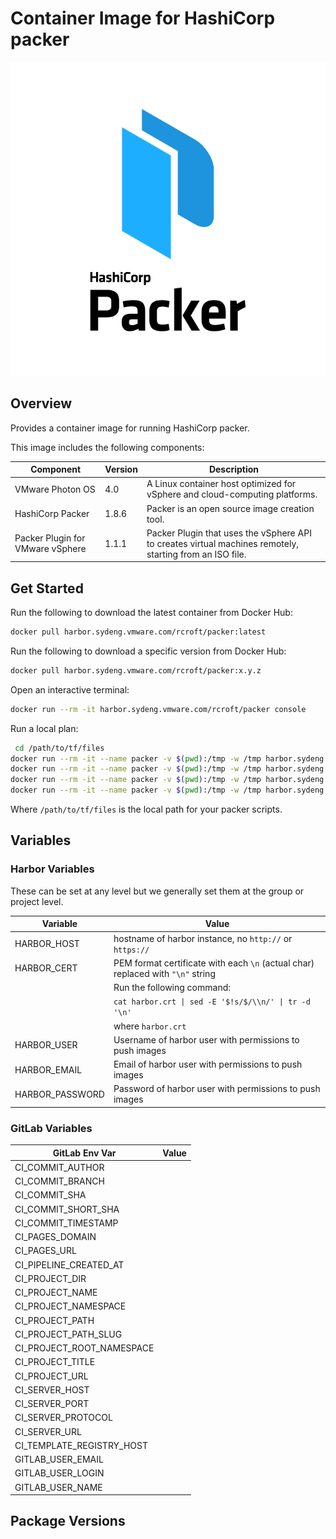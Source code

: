 # Container Image for HashiCorp packer

![](logo.png)

## Overview

Provides a container image for running HashiCorp packer.

This image includes the following components:

| Component                        | Version | Description                                                                                              |
|----------------------------------|---------|----------------------------------------------------------------------------------------------------------|
| VMware Photon OS                 | 4.0     | A Linux container host optimized for vSphere and cloud-computing platforms.                              |
| HashiCorp Packer                 | 1.8.6   | Packer is an open source image creation tool.                                                            |
| Packer Plugin for VMware vSphere | 1.1.1   | Packer Plugin that uses the vSphere API to creates virtual machines remotely, starting from an ISO file. |

## Get Started

Run the following to download the latest container from Docker Hub:

```bash
docker pull harbor.sydeng.vmware.com/rcroft/packer:latest
```

Run the following to download a specific version from Docker Hub:

```bash
docker pull harbor.sydeng.vmware.com/rcroft/packer:x.y.z
```

Open an interactive terminal:

```bash
docker run --rm -it harbor.sydeng.vmware.com/rcroft/packer console
```

Run a local plan:

```bash
 cd /path/to/tf/files
docker run --rm -it --name packer -v $(pwd):/tmp -w /tmp harbor.sydeng.vmware.com/rcroft/packer init
docker run --rm -it --name packer -v $(pwd):/tmp -w /tmp harbor.sydeng.vmware.com/rcroft/packer validate
docker run --rm -it --name packer -v $(pwd):/tmp -w /tmp harbor.sydeng.vmware.com/rcroft/packer fmt
docker run --rm -it --name packer -v $(pwd):/tmp -w /tmp harbor.sydeng.vmware.com/rcroft/packer build
```

Where `/path/to/tf/files` is the local path for your packer scripts.

## Variables

### Harbor Variables

These can be set at any level but we generally set them at the group or project level.

| Variable        | Value                                                                           |
|-----------------|---------------------------------------------------------------------------------|
| HARBOR_HOST     | hostname of harbor instance, no `http://` or `https://`                         |
| HARBOR_CERT     | PEM format certificate with each `\n` (actual char) replaced with `"\n"` string |
|                 | Run the following command:                                                      |
|                 | `cat harbor.crt \| sed -E '$!s/$/\\n/' \| tr -d '\n'`                           |
|                 | where `harbor.crt`                                                              |
| HARBOR_USER     | Username of harbor user with permissions to push images                         |
| HARBOR_EMAIL    | Email  of harbor user with permissions to push images                           |
| HARBOR_PASSWORD | Password of harbor user with permissions to push images                         |

### GitLab Variables

| GitLab Env Var            | Value |
|---------------------------|-------|
| CI_COMMIT_AUTHOR          |       |
| CI_COMMIT_BRANCH          |       |
| CI_COMMIT_SHA             |       |
| CI_COMMIT_SHORT_SHA       |       |
| CI_COMMIT_TIMESTAMP       |       |
| CI_PAGES_DOMAIN           |       |
| CI_PAGES_URL              |       |
| CI_PIPELINE_CREATED_AT    |       |
| CI_PROJECT_DIR            |       |
| CI_PROJECT_NAME           |       |
| CI_PROJECT_NAMESPACE      |       |
| CI_PROJECT_PATH           |       |
| CI_PROJECT_PATH_SLUG      |       |
| CI_PROJECT_ROOT_NAMESPACE |       |
| CI_PROJECT_TITLE          |       |
| CI_PROJECT_URL            |       |
| CI_SERVER_HOST            |       |
| CI_SERVER_PORT            |       |
| CI_SERVER_PROTOCOL        |       |
| CI_SERVER_URL             |       |
| CI_TEMPLATE_REGISTRY_HOST |       |
| GITLAB_USER_EMAIL         |       |
| GITLAB_USER_LOGIN         |       |
| GITLAB_USER_NAME          |       |

## Package Versions

<!-- snip -->
